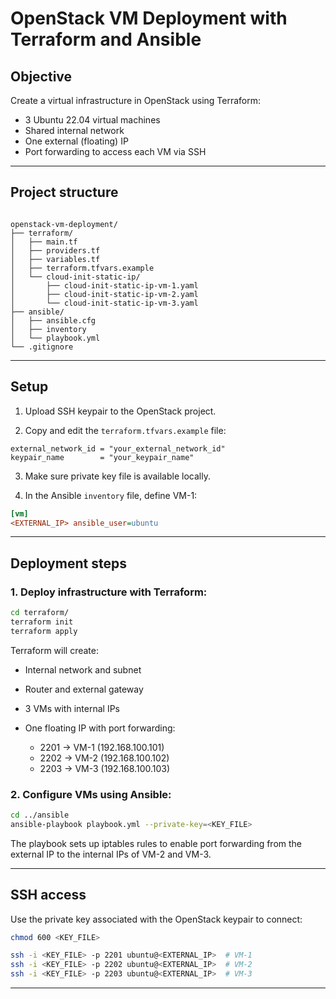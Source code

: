 # OpenStack VM Deployment with Terraform and Ansible

## Objective

Create a virtual infrastructure in OpenStack using Terraform:

- 3 Ubuntu 22.04 virtual machines
- Shared internal network
- One external (floating) IP
- Port forwarding to access each VM via SSH

---

## Project structure

```

openstack-vm-deployment/
├── terraform/
│   ├── main.tf
│   ├── providers.tf
│   ├── variables.tf
│   ├── terraform.tfvars.example
│   └── cloud-init-static-ip/
│       ├── cloud-init-static-ip-vm-1.yaml
│       ├── cloud-init-static-ip-vm-2.yaml
│       └── cloud-init-static-ip-vm-3.yaml
├── ansible/
│   ├── ansible.cfg
│   ├── inventory
│   └── playbook.yml
└── .gitignore

````

---

## Setup

1. Upload SSH keypair to the OpenStack project.

2. Copy and edit the `terraform.tfvars.example` file:

```hcl
external_network_id = "your_external_network_id"
keypair_name        = "your_keypair_name"
````

3. Make sure private key file is available locally.
   
4. In the Ansible `inventory` file, define VM-1:

```ini
[vm]
<EXTERNAL_IP> ansible_user=ubuntu
```

---

## Deployment steps

### 1. Deploy infrastructure with Terraform:

```bash
cd terraform/
terraform init
terraform apply
```

Terraform will create:

* Internal network and subnet
* Router and external gateway
* 3 VMs with internal IPs
* One floating IP with port forwarding:

  * 2201 → VM-1 (192.168.100.101)
  * 2202 → VM-2 (192.168.100.102)
  * 2203 → VM-3 (192.168.100.103)

### 2. Configure VMs using Ansible:

```bash
cd ../ansible
ansible-playbook playbook.yml --private-key=<KEY_FILE>
```

The playbook sets up iptables rules to enable port forwarding from the external IP to the internal IPs of VM-2 and VM-3.

---

## SSH access

Use the private key associated with the OpenStack keypair to connect:

```bash
chmod 600 <KEY_FILE>

ssh -i <KEY_FILE> -p 2201 ubuntu@<EXTERNAL_IP>  # VM-1
ssh -i <KEY_FILE> -p 2202 ubuntu@<EXTERNAL_IP>  # VM-2
ssh -i <KEY_FILE> -p 2203 ubuntu@<EXTERNAL_IP>  # VM-3
```

---

